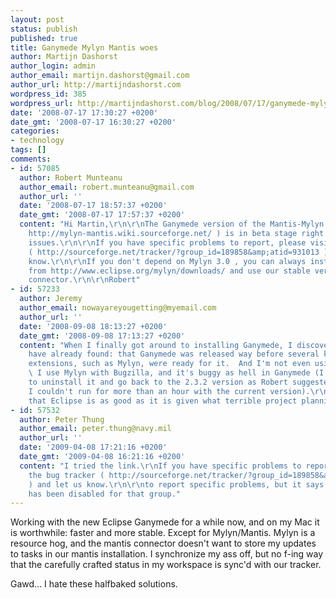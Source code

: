 ```yaml
---
layout: post
status: publish
published: true
title: Ganymede Mylyn Mantis woes
author: Martijn Dashorst
author_login: admin
author_email: martijn.dashorst@gmail.com
author_url: http://martijndashorst.com
wordpress_id: 385
wordpress_url: http://martijndashorst.com/blog/2008/07/17/ganymede-mylyn-mantis-woes/
date: '2008-07-17 17:30:27 +0200'
date_gmt: '2008-07-17 16:30:27 +0200'
categories:
- technology
tags: []
comments:
- id: 57085
  author: Robert Munteanu
  author_email: robert.munteanu@gmail.com
  author_url: ''
  date: '2008-07-17 18:57:37 +0200'
  date_gmt: '2008-07-17 17:57:37 +0200'
  content: "Hi Martin,\r\n\r\nThe Ganymede version of the Mantis-Mylyn connector (
    http://mylyn-mantis.wiki.sourceforge.net/ ) is in beta stage right now, with known
    issues.\r\n\r\nIf you have specific problems to report, please visit the bug tracker
    ( http://sourceforge.net/tracker/?group_id=189858&amp;atid=931013 ) and let us
    know.\r\n\r\nIf you don't depend on Mylyn 3.0 , you can always install Mylyn 2.3.2
    from http://www.eclipse.org/mylyn/downloads/ and use our stable version ofthe
    connector.\r\n\r\nRobert"
- id: 57233
  author: Jeremy
  author_email: nowayareyougetting@myemail.com
  author_url: ''
  date: '2008-09-08 18:13:27 +0200'
  date_gmt: '2008-09-08 17:13:27 +0200'
  content: "When I finally got around to installing Ganymede, I discovered what you
    have already found: that Ganymede was released way before several key Eclipse
    extensions, such as Mylyn, were ready for it.  And I'm not even using Mantis!
    \ I use Mylyn with Bugzilla, and it's buggy as hell in Ganymede (I literally had
    to uninstall it and go back to the 2.3.2 version as Robert suggested, because
    I couldn't run for more than an hour with the current version).\r\n\r\nIt's amazing
    that Eclipse is as good as it is given what terrible project planning it has."
- id: 57532
  author: Peter Thung
  author_email: peter.thung@navy.mil
  author_url: ''
  date: '2009-04-08 17:21:16 +0200'
  date_gmt: '2009-04-08 16:21:16 +0200'
  content: "I tried the link.\r\nIf you have specific problems to report, please visit
    the bug tracker ( http://sourceforge.net/tracker/?group_id=189858&amp;atid=931013
    ) and let us know.\r\n\r\nto report specific problems, but it says the tracker
    has been disabled for that group."
---
```

<p>Working with the new Eclipse Ganymede for a while now, and on my Mac it is worthwhile: faster and more stable. Except for Mylyn/Mantis. Mylyn is a resource hog, and the mantis connector doesn't want to store my updates to tasks in our mantis installation. I synchronize my ass off, but no f-ing way that the carefully crafted status in my workspace is sync'd with our tracker.</p>
<p>
	Gawd... I hate these halfbaked solutions.</p>
